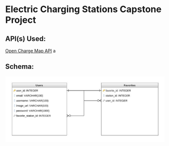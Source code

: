 # Electric Charging Stations Capstone Project
## API(s) Used:
[Open Charge Map API](https://openchargemap.org/site/develop/api?ref=apilist.fun) a

## Schema:
![](DatabaseDiagram-8.jpeg)
